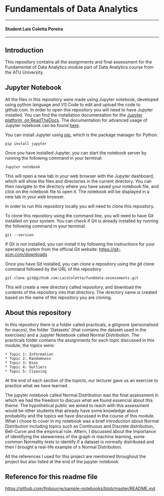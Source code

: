 # Fundamentals of Data Analytics

***

#### Student Lais Coletta Pereira

***

## Introduction

This repository contains all the assignments and final assessment for the Fundamental of Data Analytics module part of Data Analytics course from the ATU University. 

## Jupyter Notebook 

All the files in this repository were made using Jupyter notebook, developed using python language and VS Code to edit and upload the code to github.com. In order to open this repository you will need to have Jupyter installed. You can find the installation documentation for the [Jupyter platform, on ReadTheDocs](https://docs.jupyter.org/en/latest/install.html). The documentation for advanced usage of Jupyter notebook can be found [here](https://jupyter-notebook.readthedocs.io/en/latest/).

You can install Jupyter using  [pip](https://pip.pypa.io/en/stable/installation/), which is the package manager for Python.

```
pip install jupyter
```

Once you have installed Jupyter, you can start the notebook server by running the following command in your terminal:

```
Jupyter notebook
```

This will open a new tab in your web browser with the Jupyter dashboard, which will show the files and directories in the current directory. You can then navigate to the directory where you have saved your notebook file, and click on the notebook file to open it. The notebook will be displayed in a new tab in your web browser.

In order to run this repository locally you will need to clone this repository.

To clone this repository using the command line, you will need to have Git installed on your system. You can check if Git is already installed by running the following command in your terminal:

```
git --version
```

If Git is not installed, you can install it by following the instructions for your operating system from the official Git website: https://git-scm.com/downloads

Once you have Git installed, you can clone a repository using the git clone command followed by the URL of the repository

```
git clone git@github.com:LaisColetta/funddata-assessments.git
```

This will create a new directory called repository, and download the contents of the repository into that directory. The directory name is created based on the name of the repository you are cloning.


## About this repository

In this repository there is a folder called practicals, a gitignore (personalised for macos), the folder 'Datasets' (that contains the dataset used in the exercises) and a Jupyter Notebook called Normal Distribution. The practicals folder contains the assignments for each topic discussed in this module, the topics were: 

    * Topic 1: Information
    * Topic 2: Randomness
    * Topic 3: Bias
    * Topic 4: Outliers
    * Topic 5: Cleasing

At the end of each section of the topicts, our lecturer gave us an exercise to practice what we have learned.

The jupyter notebook called Normal Distribution was the final assessment in which we had the freedom to discuss what we found essencial about this theme. The hypothetical public we aimed to reach with this assessment would be other students that already have some knowledge about probability and the topics we have discussed in the course of this module. What I chose to cover in my notebook was a brief introduction about Normal Distribution including topics such as Continuous and Discrete distribution, Bell-Curve and the empirical rule. Aftern, I discussed about the importance of identifying the skewerness of the graph in machine learning, some common Normality tests to identify if a dataset is normally distributed and then I brought a real-life example of s Normal Distribution.

All the references I used for this project are mentioned throughout the project but also listed at the end of the jupyter notebook.


## Reference for this readme file

https://github.com/finbourne/sample-notebooks/blob/master/README.md
